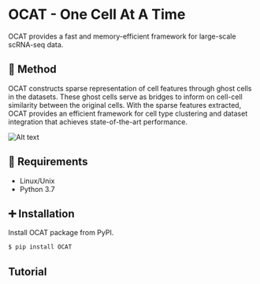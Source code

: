 # OCAT - One Cell At A Time
OCAT provides a fast and memory-efficient framework for large-scale scRNA-seq data. 

## :notebook_with_decorative_cover: Method
OCAT constructs sparse representation of cell features through ghost cells in the datasets. These ghost cells serve as bridges to inform on cell-cell similarity between the original cells. With the sparse features extracted, OCAT provides an efficient framework for cell type clustering and dataset integration that achieves state-of-the-art performance.

![Alt text](https://github.com/bowang-lab/OCAT/blob/master/img/Figure_1_August9.png)

## :triangular_ruler: Requirements
* Linux/Unix
* Python 3.7

## :heavy_plus_sign: Installation
Install OCAT package from PyPI.
```bash
$ pip install OCAT
```

## Tutorial 
